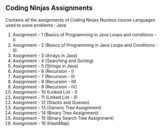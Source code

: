 ## Coding Ninjas Assignments
Contains all the assignments of Coding Ninjas Nucleus course
Languages used to solve problems : Java

1. Assignment - 1 (Basics of Programming in Java Loops and conditions - I) 
2. Assignment - 2 (Basics of Programming in Java Loops and Conditions - II)
3. Assignment - 3 (Arrays in Java)
4. Assignment - 4 (Searching and Sorting)
5. Assignment - 5 (Strings in Java)
6. Assignment - 6 (Recursion - I)
7. Assignment - 7 (Recursion - II)
8. Assignment - 8 (Recursion - III)
9. Assignment - 9 (Recursion - IV)
10. Assignment - 10 (Linked List - I)
11. Assignment - 11 (Linked List - II)
12. Assignment - 12 (Stacks and Queues)
13. Assignment - 13 (Generic Tree Assignment)
14. Assignment - 14 (Binary Tree Assignment)
15. Assignment - 15 (Binary Search Tree Assignment)
16. Assignment - 16 (HashMap)
